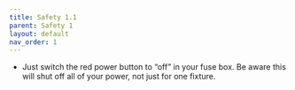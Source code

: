 ```yaml
---
title: Safety 1.1
parent: Safety 1
layout: default
nav_order: 1
---
```


* Just switch the red power button to “off” in your fuse box. Be aware this will shut off all of your power, not just for one fixture.